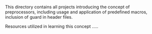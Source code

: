 This directory contains all projects introducing the concept of preprocessors, including usage and application of predefined macros, inclusion of guard in header files.

Resources utilized in learning this concept
.....
